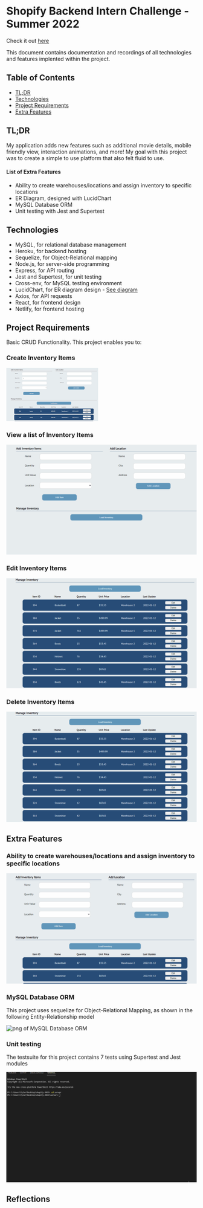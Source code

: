 # Shopify Backend Intern Challenge - Summer 2022

Check it out [here](https://shopify-backend-2022.netlify.app/)

This document contains documentation and recordings of all technologies and features implented within the project.

## Table of Contents

- [TL;DR](https://github.com/tylerami/shopify-2022#tldr)
- [Technologies](https://github.com/tylerami/shopify-2022#technologies)
- [Project Requirements](https://github.com/tylerami/shopify-2022#project-requirements)
- [Extra Features](https://github.com/tylerami/shopify-2022#extra-features)

## TL;DR

My application adds new features such as additional movie details, mobile friendly view, interaction animations, and more! My goal with this project was to create a simple to use platform that also felt fluid to use.

#### List of Extra Features

- Ability to create warehouses/locations and assign inventory to specific locations
- ER Diagram, designed with LucidChart
- MySQL Database ORM
- Unit testing with Jest and Supertest

## Technologies

- MySQL, for relational database management
- Heroku, for backend hosting
- Sequelize, for Object-Relational mapping
- Node.js, for server-side programming
- Express, for API routing
- Jest and Supertest, for unit testing
- Cross-env, for MySQL testing environment
- LucidChart, for ER diagram design - [See diagram](https://github.com/tylerami/shopify-2022/blob/master/static/ERDiagram.gif)
- Axios, for API requests
- React, for frontend design
- Netlify, for frontend hosting

## Project Requirements

Basic CRUD Functionality. This project enables you to:

### Create Inventory Items

![gid of Create Inventory Items](/static/CreateItem.gif)

### View a list of Inventory Items

![gif of View a list of Inventory Items](/static/ViewItems.gif)

### Edit Inventory Items

![gif of Edit Inventory Items](/static/EditItem.gif)

### Delete Inventory Items

![gif of Delete Inventory Items](/static/DeleteItem.gif)

## Extra Features

### Ability to create warehouses/locations and assign inventory to specific locations

![gif of create warehouses](/static/CreateLocation.gif)

### MySQL Database ORM

This project uses sequelize for Object-Relational Mapping, as shown in the following Entity-Relationship model

![png of MySQL Database ORM](/static/ERDiagram.gif)

### Unit testing

The testsuite for this project contains 7 tests using Supertest and Jest modules

![gif of testsuite](/static/tests.gif)

## Reflections
